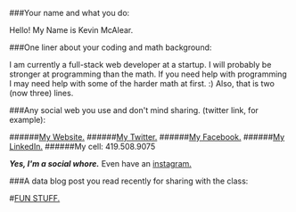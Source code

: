 ###Your name and what you do:

Hello! My Name is Kevin McAlear.


###One liner about your coding and math background:

I am currently a full-stack web developer at a startup. I will probably be stronger at programming than the math. If you need help with programming I may need help with some of the harder math at first. :) Also, that is two (now three) lines. 


###Any social web you use and don't mind sharing. (twitter link, for example):

######[My Website.](http://kevinmcalear.com/)
######[My Twitter.](https://twitter.com/KevinMcAlear)
######[My Facebook.](https://www.facebook.com/KPMcAlear)
######[My LinkedIn.](https://www.linkedin.com/in/kevinmcalear)
######My cell:
419.508.9075


***Yes, I'm a social whore.***
Even have an [instagram.](http://instagram.com/kevinmcalear)

###A data blog post you read recently for sharing with the class:


#[FUN STUFF.](http://worrydream.com/#!/InteractiveExplorationOfADynamicalSystem)